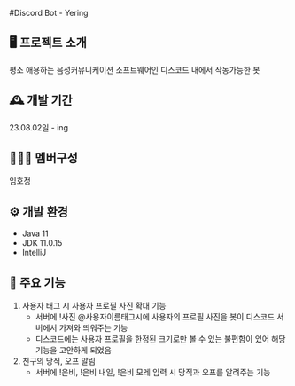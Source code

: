 #Discord Bot - Yering

## 🖥️ 프로젝트 소개
평소 애용하는 음성커뮤니케이션 소프트웨어인 디스코드 내에서 작동가능한 봇

## 🕰️ 개발 기간
23.08.02일 - ing

## 🧑‍🤝‍🧑 멤버구성
임호정

## ⚙️ 개발 환경
- Java 11
- JDK 11.0.15
- IntelliJ

## 📌 주요 기능
1. 사용자 태그 시 사용자 프로필 사진 확대 기능
   - 서버에 !사진 @사용자이름태그시에 사용자의 프로필 사진을 봇이 디스코드 서버에서 가져와 띄워주는 기능
   - 디스코드에는 사용자 프로필을 한정된 크기로만 볼 수 있는 불편함이 있어 해당 기능을 고안하게 되었음
2. 친구의 당직, 오프 알림
   - 서버에 !은비, !은비 내일, !은비 모레 입력 시 당직과 오프를 알려주는 기능
